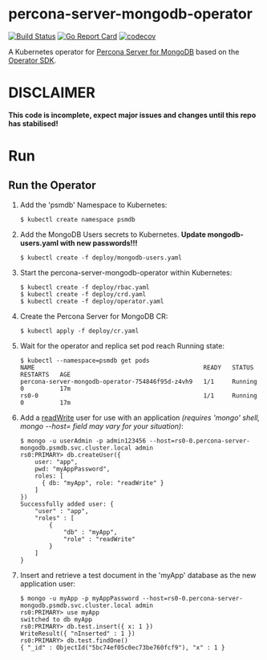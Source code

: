 # percona-server-mongodb-operator

[![Build Status](https://travis-ci.org/Percona-Lab/percona-server-mongodb-operator.svg?branch=master)](https://travis-ci.org/Percona-Lab/percona-server-mongodb-operator)
[![Go Report Card](https://goreportcard.com/badge/github.com/Percona-Lab/percona-server-mongodb-operator)](https://goreportcard.com/report/github.com/Percona-Lab/percona-server-mongodb-operator)
[![codecov](https://codecov.io/gh/Percona-Lab/percona-server-mongodb-operator/branch/master/graph/badge.svg)](https://codecov.io/gh/Percona-Lab/percona-server-mongodb-operator)

A Kubernetes operator for [Percona Server for MongoDB](https://www.percona.com/software/mongo-database/percona-server-for-mongodb) based on the [Operator SDK](https://github.com/operator-framework/operator-sdk).

# DISCLAIMER

**This code is incomplete, expect major issues and changes until this repo has stabilised!**

# Run

## Run the Operator
1. Add the 'psmdb' Namespace to Kubernetes:
    ```
    $ kubectl create namespace psmdb
    ```
1. Add the MongoDB Users secrets to Kubernetes. **Update mongodb-users.yaml with new passwords!!!**
    ```
    $ kubectl create -f deploy/mongodb-users.yaml
    ```
1. Start the percona-server-mongodb-operator within Kubernetes:
    ```
    $ kubectl create -f deploy/rbac.yaml
    $ kubectl create -f deploy/crd.yaml
    $ kubectl create -f deploy/operator.yaml
    ```
1. Create the Percona Server for MongoDB CR:
    ```
    $ kubectl apply -f deploy/cr.yaml
    ```
1. Wait for the operator and replica set pod reach Running state:
    ```
    $ kubectl --namespace=psmdb get pods
    NAME                                               READY   STATUS    RESTARTS   AGE
    percona-server-mongodb-operator-754846f95d-z4vh9   1/1     Running   0          17m
    rs0-0                                              1/1     Running   0          17m
    ``` 
1. Add a [readWrite](https://docs.mongodb.com/manual/reference/built-in-roles/#readWrite) user for use with an application *(requires 'mongo' shell, mongo --host= field may vary for your situation)*:
    ```
    $ mongo -u userAdmin -p admin123456 --host=rs0-0.percona-server-mongodb.psmdb.svc.cluster.local admin
    rs0:PRIMARY> db.createUser({
        user: "app",
        pwd: "myAppPassword",
        roles: [
          { db: "myApp", role: "readWrite" }
        ]
    })
    Successfully added user: {
    	"user" : "app",
    	"roles" : [
    		{
    			"db" : "myApp",
    			"role" : "readWrite"
    		}
    	]
    }
    ```
1. Insert and retrieve a test document in the 'myApp' database as the new application user:
    ```
    $ mongo -u myApp -p myAppPassword --host=rs0-0.percona-server-mongodb.psmdb.svc.cluster.local admin
    rs0:PRIMARY> use myApp
    switched to db myApp
    rs0:PRIMARY> db.test.insert({ x: 1 })
    WriteResult({ "nInserted" : 1 })
    rs0:PRIMARY> db.test.findOne()
    { "_id" : ObjectId("5bc74ef05c0ec73be760fcf9"), "x" : 1 }
    ```
